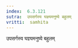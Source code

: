 ```yaml
---
index:  6.3.121
sutra:  उपसर्गस्य घज्ञ्यमनुष्ये बहुलम्
vritti:  samhita 
---
```


उपसर्गस्य घज्ञ्यमनुष्ये बहुलम्

